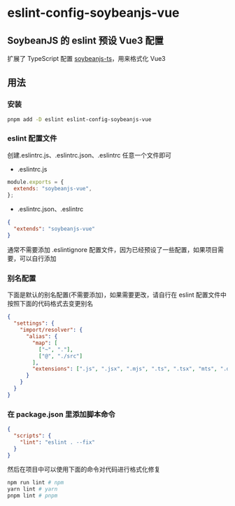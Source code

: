 # eslint-config-soybeanjs-vue

## SoybeanJS 的 eslint 预设 Vue3 配置

扩展了 TypeScript 配置 [soybeanjs-ts](https://github.com/honghuangdc/eslint-config-soybeanjs/blob/main/packages/ts/README.md)，用来格式化 Vue3

## 用法

### 安装

```bash
pnpm add -D eslint eslint-config-soybeanjs-vue
```

### eslint 配置文件

创建.eslintrc.js、.eslintrc.json、.eslintrc 任意一个文件即可

- .eslintrc.js

```js
module.exports = {
  extends: "soybeanjs-vue",
};
```

- .eslintrc.json、.eslintrc

```json
{
  "extends": "soybeanjs-vue"
}
```

通常不需要添加 .eslintignore 配置文件，因为已经预设了一些配置，如果项目需要，可以自行添加

### 别名配置

下面是默认的别名配置(不需要添加)，如果需要更改，请自行在 eslint 配置文件中按照下面的代码格式去变更别名

```json
{
  "settings": {
    "import/resolver": {
      "alias": {
        "map": [
          ["~", "."],
          ["@", "./src"]
        ],
        "extensions": [".js", ".jsx", ".mjs", ".ts", ".tsx", "mts", ".d.ts"]
      }
    }
  }
}
```

### 在 package.json 里添加脚本命令

```json
{
  "scripts": {
    "lint": "eslint . --fix"
  }
}
```

然后在项目中可以使用下面的命令对代码进行格式化修复

```bash
npm run lint # npm
yarn lint # yarn
pnpm lint # pnpm

```
